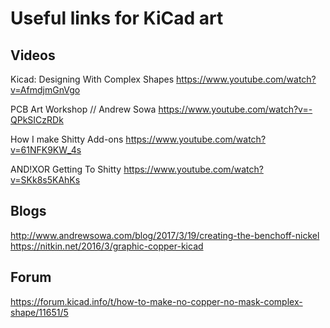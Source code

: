 # Useful links for KiCad art

## Videos
Kicad: Designing With Complex Shapes
https://www.youtube.com/watch?v=AfmdjmGnVgo

PCB Art Workshop // Andrew Sowa
https://www.youtube.com/watch?v=-QPkSICzRDk

How I make Shitty Add-ons
https://www.youtube.com/watch?v=61NFK9KW_4s

AND!XOR Getting To Shitty
https://www.youtube.com/watch?v=SKk8s5KAhKs

## Blogs
http://www.andrewsowa.com/blog/2017/3/19/creating-the-benchoff-nickel
https://nitkin.net/2016/3/graphic-copper-kicad

## Forum
https://forum.kicad.info/t/how-to-make-no-copper-no-mask-complex-shape/11651/5


